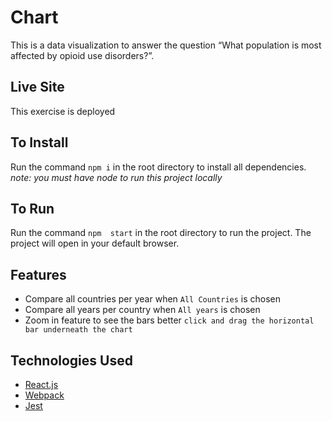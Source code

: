 # Chart
This is a data visualization to answer the question “What population is most affected by opioid use disorders?”.

## Live Site
This exercise is deployed 

## To Install
Run the command `npm i` in the root directory to install all dependencies. *note: you must have node to run this project locally*

## To Run
Run the command `npm  start` in the root directory to run the project. The project will open in your default browser.


## Features
- Compare all countries per year when `All Countries` is chosen
- Compare all years per country when `All years` is chosen
- Zoom in feature to see the bars better `click and drag the horizontal bar underneath the chart`


## Technologies Used

- [React.js](https://reactjs.org/)
- [Webpack](https://webpack.js.org/)
- [Jest](https://jestjs.io/)